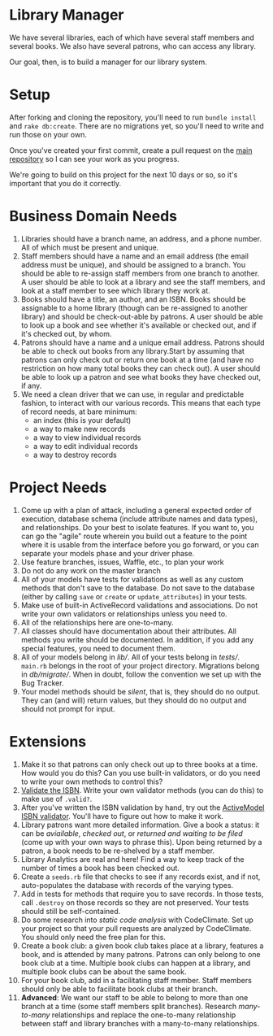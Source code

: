 # Library Manager

We have several libraries, each of which have several staff members and
several books. We also have several patrons, who can access any library.

Our goal, then, is to build a manager for our library system.

# Setup

After forking and cloning the repository, you'll need to run `bundle install`
and `rake db:create`.  There are no migrations yet, so you'll need to write and
run those on your own.

Once you've created your first commit, create a pull request on the [main
repository](https://github.com/star-city-code-school/week-03-library-project) so
I can see your work as you progress.

We're going to build on this project for the next 10 days or so, so it's
important that you do it correctly.

# Business Domain Needs

1. Libraries should have a branch name, an address, and a phone number. All of
   which must be present and unique.
2. Staff members should have a name and an email address (the email address must
   be unique), and should be assigned to a branch. You should be able to
   re-assign staff members from one branch to another. A user should be able to
   look at a library and see the staff members, and look at a staff member to see
   which library they work at.
3. Books should have a title, an author, and an ISBN. Books should be assignable
   to a home library (though can be re-assigned to another library) and should
   be check-out-able by patrons. A user should be able to look up a book and see
   whether it's available or checked out, and if it's checked out, by whom.
4. Patrons should have a name and a unique email address. Patrons should be able
   to check out books from any library.Start by assuming that patrons can only
   check out or return one book at a time (and have no restriction on how many
   total books they can check out). A user should be able to look up a patron
   and see what books they have checked out, if any.
5. We need a clean driver that we can use, in regular and predictable fashion,
   to interact with our various records. This means that each type of record
   needs, at bare minimum:
   + an index (this is your default)
   + a way to make new records
   + a way to view individual records
   + a way to edit individual records
   + a way to destroy records

# Project Needs

1. Come up with a plan of attack, including a general expected order of
   execution, database schema (include attribute names and data types), and
   relationships. Do your best to isolate features. If you want to, you can go
   the "agile" route wherein you build out a feature to the point where it is
   usable from the interface before you go forward, or you can separate your
   models phase and your driver phase.
2. Use feature branches, issues, Waffle, etc., to plan your work
3. Do not do any work on the master branch
4. All of your models have tests for validations as well as any custom methods
   that don't save to the database. Do not save to the database (either by
   calling `save` or `create` or `update_attributes`) in your tests.
5. Make use of built-in ActiveRecord validations and associations. Do not write
   your own validators or relationships unless you need to.
6. All of the relationships here are one-to-many.
7. All classes should have documentation about their attributes. All methods you
   write should be documented. In addition, if you add any special features, you
   need to document them.
8. All of your models belong in _lib/_. All of your tests belong in _tests/_.
   `main.rb` belongs in the root of your project directory. Migrations belong in
   _db/migrate/_. When in doubt, follow the convention we set up with the Bug
   Tracker.
9. Your model methods should be *silent*, that is, they should do no output.
   They can (and will) return values, but they should do no output and should
   not prompt for input.

# Extensions

1. Make it so that patrons can only check out up to three books at a time. How
   would you do this? Can you use built-in validators, or do you need to write
   your own methods to control this?
2. [Validate the
   ISBN](https://en.wikipedia.org/wiki/International_Standard_Book_Number#ISBN-13_check_digit_calculation).
   Write your own validator methods (you can do this) to make use of `.valid?`.
3. After you've written the ISBN validation by hand, try out the [ActiveModel
   ISBN validator](https://github.com/zapnap/isbn_validation). You'll have to
   figure out how to make it work.
3. Library patrons want more detailed information. Give a book a status: it can
   be *aviailable*, *checked out*, or *returned and waiting to be filed* (come
   up with your own ways to phrase this). Upon being returned by a patron, a
   book needs to be re-shelved by a staff member.
4. Library Analytics are real and here! Find a way to keep track of the number
   of times a book has been checked out.
5. Create a `seeds.rb` file that checks to see if any records exist, and if not,
   auto-populates the database with records of the varying types.
6. Add in tests for methods that require you to save records. In those tests,
   call `.destroy` on those records so they are not preserved. Your tests should
   still be self-contained.
7. Do some research into *static code analysis* with CodeClimate. Set up your
   project so that your pull requests are analyzed by CodeClimate. You should
   only need the free plan for this.
8. Create a book club: a given book club takes place at a library, features a
   book, and is attended by many patrons. Patrons can only belong to one book
   club at a time. Multiple book clubs can happen at a library, and multiple
   book clubs can be about the same book.
9. For your book club, add in a facilitating staff member. Staff members should
   only be able to facilitate book clubs at their branch.
10. **Advanced**: We want our staff to be able to belong to more than one branch
    at a time (some staff members split branches). Research *many-to-many*
    relationships and replace the one-to-many relationship between staff and
    library branches with a many-to-many relationships.
